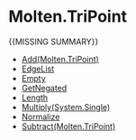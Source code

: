 ﻿  
# Molten.TriPoint
{{MISSING SUMMARY}}
  
*  [Add(Molten.TriPoint)](docs/Molten.Math/Molten/TriPoint/Add.md)  
*  [EdgeList](docs/Molten.Math/Molten/TriPoint/EdgeList.md)  
*  [Empty](docs/Molten.Math/Molten/TriPoint/Empty.md)  
*  [GetNegated](docs/Molten.Math/Molten/TriPoint/GetNegated.md)  
*  [Length](docs/Molten.Math/Molten/TriPoint/Length.md)  
*  [Multiply(System.Single)](docs/Molten.Math/Molten/TriPoint/Multiply.md)  
*  [Normalize](docs/Molten.Math/Molten/TriPoint/Normalize.md)  
*  [Subtract(Molten.TriPoint)](docs/Molten.Math/Molten/TriPoint/Subtract.md)